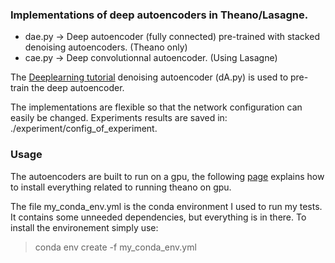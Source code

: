 
### Implementations of deep autoencoders in Theano/Lasagne.
  - dae.py -> Deep autoencoder (fully connected) pre-trained with stacked denoising autoencoders. (Theano only)
  - cae.py -> Deep convolutionnal autoencoder. (Using Lasagne)

The [Deeplearning tutorial](https://github.com/lisa-lab/DeepLearningTutorials) denoising autoencoder (dA.py) is used to pre-train the deep autoencoder.

The implementations are flexible so that the network configuration can easily be changed. Experiments results are saved in: ./experiment/config_of_experiment. 

### Usage
The autoencoders are built to run on a gpu, the following [page](http://deeplearning.net/software/theano/tutorial/using_gpu.html) explains how to install everything related to running theano on gpu.

The file my_conda_env.yml is the conda environment I used to run my tests. It contains some unneeded dependencies, but everything is in there. To install the environement simply use:
>conda env create -f my_conda_env.yml

